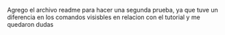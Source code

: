 Agrego el archivo readme para hacer una segunda prueba, ya que tuve un diferencia en los comandos visisbles en relacion con el tutorial y me quedaron dudas